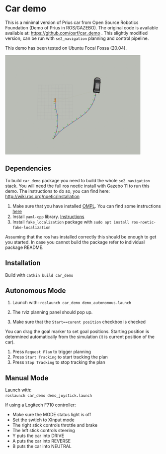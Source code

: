 # Car demo

This is a minimal version of Prius car from Open Source Robotics Foundation (Demo of Prius in ROS/GAZEBO). The original code is available available at: https://github.com/osrf/car_demo . This slightly modified version, can be run with `se2_navigation` planning and control pipeline. 

This demo has been tested on Ubuntu Focal Fossa (20.04). 

[<img src="doc/car.gif" width="435" height="320">](doc/car.gif)

## Dependencies
To build `car_demo` package you need to build the whole `se2_navigation` stack. You will need the full ros noetic install with Gazebo 11 to run this demo. The instructions to do so, you can find here: http://wiki.ros.org/noetic/Installation 

1. Make sure that you have installed [OMPL](https://github.com/ompl/ompl). You can find some instructions [here](../se2_planning/README.md)
2. Install `yaml-cpp` library. [Instructions](../pure_pursuit_ros/README.md)
3. Install `fake_localization` package with `sudo apt install ros-noetic-fake-localization`

Assuming that the ros has installed correctly this should be enough to get you started. In case you cannot build the package refer to individual package README.

## Installation
Build with `catkin build car_demo`   

## Autonomous Mode
1. Launch with:
`roslaunch car_demo demo_autonomous.launch`   

2. The rviz planning panel should pop up. 
3. Make sure that the `Start==curent position` checkbox is checked

You can drag the goal marker to set goal positions. Starting position is determined automatically from the simulation (it is current position of the car). 

1. Press `Request Plan` to trigger planning
2. Press `Start Tracking` to start tracking the plan
3. Press `Stop Tracking` to stop tracking the plan

## Manual Mode
Launch with:  
`roslaunch car_demo demo_joystick.launch`   

If using a Logitech F710 controller:

* Make sure the MODE status light is off
* Set the swtich to XInput mode
* The right stick controls throttle and brake
* The left stick controls steering
* Y puts the car into DRIVE
* A puts the car into REVERSE
* B puts the car into NEUTRAL
